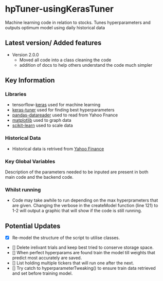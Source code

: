 # hpTuner-usingKerasTuner

Machine learning code in relation to stocks. Tunes hyperparameters and outputs optimum model using daily historical data

## Latest version/ Added features

- Version 2.0.0
  - Moved all code into a class cleaning the code
  - addition of docs to help others understand the code much simpler
  
## Key Information

### Libraries

- tensorflow-[keras](https://keras.io/) used for machine learning
- [keras-tuner](https://keras.io/keras_tuner/) used for finding best hyperparameters
- [pandas-datareader](https://pandas-datareader.readthedocs.io/en/latest/#) used to read from Yahoo Fnance
- [matplotlib](https://matplotlib.org/) used to graph data
- [scikit-learn](https://scikit-learn.org/stable/) used to scale data

### Historical Data

- Historical data is retrived from [Yahoo Finance](https://uk.finance.yahoo.com/)

### Key Global Variables

Description of the parameters needed to be inputed are present in both main code and the backend code.

### Whilst running

- Code may take awhile to run depending on the max hyperprameters that are given. Changing the verbose in the createModel function (line 121) to 1-2 will output a graphic that will show if the code is still running.

## Potential Updates

- [x] Re-model the structure of the script to utilise classes.
- [] Delete irelivant trials and keep best tried to conserve storage space.
- [] When perfect hyperparams are found train the model till weights that predict most accurately are saved.
- [] List holding multiple tickers that will run one after the next.
- [] Try catch to hyperparameterTweaking() to ensure train data retrieved and set before training model. 
